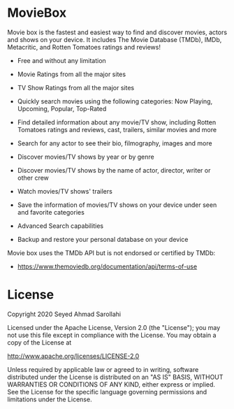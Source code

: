 # MovieBox

Movie box is the fastest and easiest way to find and discover movies, actors and shows on your device. It includes The Movie Database (TMDb), IMDb, Metacritic, and Rotten Tomatoes ratings and reviews!

- Free and without any limitation

- Movie Ratings from all the major sites

- TV Show Ratings from all the major sites

- Quickly search movies using the following categories: Now Playing, Upcoming, Popular, Top-Rated

- Find detailed information about any movie/TV show, including Rotten Tomatoes ratings and reviews, cast, trailers, similar movies and more

- Search for any actor to see their bio, filmography, images and more

- Discover movies/TV shows by year or by genre

- Discover movies/TV shows by the name of actor, director, writer or other crew

- Watch movies/TV shows' trailers

- Save the information of movies/TV shows on your device under seen and favorite categories 

- Advanced Search capabilities

- Backup and restore your personal database on your device

Movie box uses the TMDb API but is not endorsed or certified by TMDb:
- https://www.themoviedb.org/documentation/api/terms-of-use

# License
Copyright 2020 Seyed Ahmad Sarollahi

Licensed under the Apache License, Version 2.0 (the "License"); you may not use this file except in compliance with the License. You may obtain a copy of the License at

http://www.apache.org/licenses/LICENSE-2.0

Unless required by applicable law or agreed to in writing, software distributed under the License is distributed on an "AS IS" BASIS, WITHOUT WARRANTIES OR CONDITIONS OF ANY KIND, either express or implied. See the License for the specific language governing permissions and limitations under the License.
